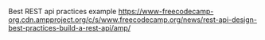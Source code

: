 Best REST api practices example
https://www-freecodecamp-org.cdn.ampproject.org/c/s/www.freecodecamp.org/news/rest-api-design-best-practices-build-a-rest-api/amp/
